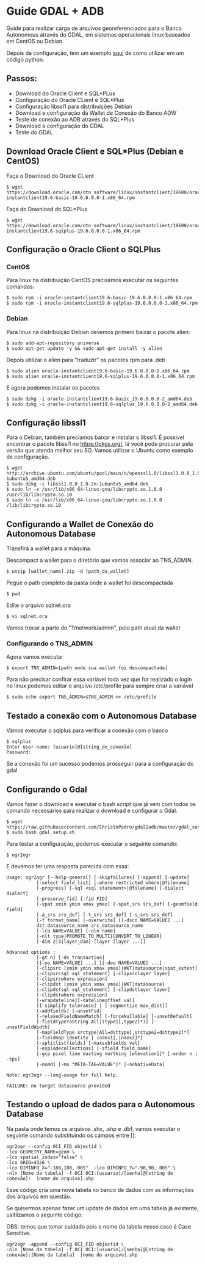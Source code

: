 # Guide GDAL + ADB

Guide para realizar carga de arquivos georeferenciados para o Banco Autonomous através do GDAL, em sistemas operacionais linux baseados em CentOS ou Debian.

Depois da configuração, tem um exemplo [aqui](https://github.com/ChristoPedro/gdal2adb/blob/master/pythonexample.py) de como utilizar em um código python.

## Passos:

- Download do Oracle Client e SQL*PLus
- Configuração do Oracle CLient e SQL*Plus
- Configuração libssl1 para distribuições Debian
- Download e configuração da Wallet de Conexão do Banco ADW
- Teste de conexão ao ADB através do SQL*Plus
- Download e configuração do GDAL
- Teste do GDAL

## Download Oracle Client e SQL*Plus (Debian e CentOS)

Faça o Download do Oracle CLient

    $ wget https://download.oracle.com/otn_software/linux/instantclient/19600/oracle-instantclient19.6-basic-19.6.0.0.0-1.x86_64.rpm

Faça do Download do SQL*Plus

    $ wget https://download.oracle.com/otn_software/linux/instantclient/19600/oracle-instantclient19.6-sqlplus-19.6.0.0.0-1.x86_64.rpm

## Configuração o Oracle Client o SQLPlus

### CentOS

Para linux na distribuição CentOS precisamos executar os seguintes comandos:

    $ sudo rpm -i oracle-instantclient19.6-basic-19.6.0.0.0-1.x86_64.rpm
    $ sudo rpm -i oracle-instantclient19.6-sqlplus-19.6.0.0.0-1.x86_64.rpm

### Debian

Para linux na distribuição Debian devemos primero baixar o pacote alien:

    $ sudo add-apt-repository universe
    $ sudo apt-get update -y && sudo apt-get install -y alien

Depois utilizar o alien para "traduzir" os pacotes rpm para .deb

    $ sudo alien oracle-instantclient19.6-basic-19.6.0.0.0-1.x86_64.rpm
    $ sudo alien oracle-instantclient19.6-sqlplus-19.6.0.0.0-1.x86_64.rpm

E agora podemos instalar os pacotes

    $ sudo dpkg -i oracle-instantclient19.6-basic_19.6.0.0.0-2_amd64.deb
    $ sudo dpkg -i oracle-instantclient19.6-sqlplus_19.6.0.0.0-2_amd64.deb

## Configuração libssl1

Para o Debian, também preciamos baixar e instalar o libssl1. É possivel encontrar o pacote libssl1 no https://pkgs.org/, lá você pode procurar pela versão que atenda melhor seu SO. Vamos utilizar o Ubuntu como exemplo de configuração.

    $ wget http://archive.ubuntu.com/ubuntu/pool/main/o/openssl1.0/libssl1.0.0_1.0.2n-1ubuntu5_amd64.deb
    $ sudo dpkg -i libssl1.0.0_1.0.2n-1ubuntu5_amd64.deb
    $ sudo ln -s /usr/lib/x86_64-linux-gnu/libcrypto.so.1.0.0 /usr/lib/libcrypto.so.10
    $ sudo ln -s /usr/lib/x86_64-linux-gnu/libcrypto.so.1.0.0 /lib/libcrypto.so.10

## Configurando a Wallet de Conexão do Autonomous Database

Transfira a wallet para a máquina.

Descompact a wallet para o diretório que vamos associar ao TNS_ADMIN.

    $ unzip [wallet_name].zip -d [path_da_wallet]

Pegue o path completo da pasta onde a wallet foi descompactada

    $ pwd

Edite o arquivo sqlnet.ora

    $ vi sqlnet.ora

Vamos trocar a parte do "?/network/admin", pelo path atual da wallet

### Configurando o TNS_ADMIN

Agora vamos executar

    $ export TNS_ADMIN=[path onde sua wallet foi descompactada]

Para não precisar confirar essa variável toda vez que for realizado o login no linux podemos editar o arquivo /etc/profile para sempre criar a variável

    $ sudo echo export TNS_ADMIN=$TNS_ADMIN >> /etc/profile

## Testado a conexão com o Autonomous Database

Vamos executar o sqlplus para verificar a conexão com o banco

    $ sqlplus
    Enter user-name: [usuario]@[string_de_conexão]
    Password: 

Se a conexão foi um sucesso podemos prosseguir para a configuração do gdal

## Configurando o Gdal

Vamos fazer o download e executar o bash script que já vem com todos os comando necessários para realizar o download e configurar o Gdal.

    $ wget https://raw.githubusercontent.com/ChristoPedro/gdal2adb/master/gdal_setup.sh
    $ sudo bash gdal_setup.sh

Para testar a configuração, podemos executar o seguinte comando:

    $ ogr2ogr

E devemos ter uma resposta parecida com essa:

    Usage: ogr2ogr [--help-general] [-skipfailures] [-append] [-update]
               [-select field_list] [-where restricted_where|@filename]
               [-progress] [-sql <sql statement>|@filename] [-dialect dialect]
               [-preserve_fid] [-fid FID]
               [-spat xmin ymin xmax ymax] [-spat_srs srs_def] [-geomfield field]
               [-a_srs srs_def] [-t_srs srs_def] [-s_srs srs_def]
               [-f format_name] [-overwrite] [[-dsco NAME=VALUE] ...]
               dst_datasource_name src_datasource_name
               [-lco NAME=VALUE] [-nln name]
               [-nlt type|PROMOTE_TO_MULTI|CONVERT_TO_LINEAR]
               [-dim 2|3|layer_dim] [layer [layer ...]]

    Advanced options :
               [-gt n] [-ds_transaction]
               [[-oo NAME=VALUE] ...] [[-doo NAME=VALUE] ...]
               [-clipsrc [xmin ymin xmax ymax]|WKT|datasource|spat_extent]
               [-clipsrcsql sql_statement] [-clipsrclayer layer]
               [-clipsrcwhere expression]
               [-clipdst [xmin ymin xmax ymax]|WKT|datasource]
               [-clipdstsql sql_statement] [-clipdstlayer layer]
               [-clipdstwhere expression]
               [-wrapdateline][-datelineoffset val]
               [[-simplify tolerance] | [-segmentize max_dist]]
               [-addfields] [-unsetFid]
               [-relaxedFieldNameMatch] [-forceNullable] [-unsetDefault]
               [-fieldTypeToString All|(type1[,type2]*)] [-unsetFieldWidth]
               [-mapFieldType srctype|All=dsttype[,srctype2=dsttype2]*]
               [-fieldmap identity | index1[,index2]*]
               [-splitlistfields] [-maxsubfields val]
               [-explodecollections] [-zfield field_name]
               [-gcp pixel line easting northing [elevation]]* [-order n | -tps]
               [-nomd] [-mo "META-TAG=VALUE"]* [-noNativeData]

    Note: ogr2ogr --long-usage for full help.

    FAILURE: no target datasource provided

## Testando o upload de dados para o Autonomous Database

Na pasta onde temos os arquivos .shx, .shp e .dbf, vamos executar o seguinte comando substituindo os campos entre []:

    ogr2ogr --config OCI_FID objectid \
    -lco GEOMETRY_NAME=geom \
    -lco spatial_index="false" \
    -lco SRID=4326 \
    -lco DIMINFO_X="-180,180,.005"  -lco DIMINFO_Y="-90,90,.005" \
    -nln [Nome da tabela] -f OCI OCI:[usuario]/[senha]@[string de conexão]:  [nome do arquivo].shp

Esse código cria uma nova tabela no banco de dados com as informações dos arquivos em questão.

Se quisermos apenas fazer um update de dados em uma tabela já existente, usitlizamos o seguinte código:

OBS: temos que tomar cuidado pois o nome da tabela nesse caso é Case Sensitive.

    ogr2ogr -append --config OCI_FID objectid \
    -nln [Nome da tabela] -f OCI OCI:[usuario]/[senha]@[string de conexão]:[Nome da tabela]  [nome do arquivo].shp
